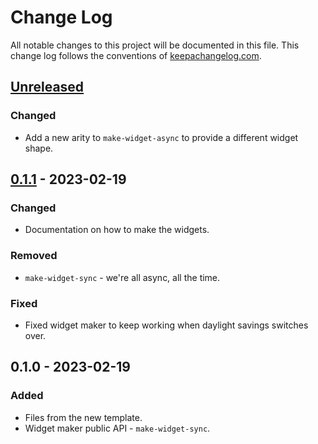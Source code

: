 # Change Log
All notable changes to this project will be documented in this file. This change log follows the conventions of [keepachangelog.com](http://keepachangelog.com/).

## [Unreleased]
### Changed
- Add a new arity to `make-widget-async` to provide a different widget shape.

## [0.1.1] - 2023-02-19
### Changed
- Documentation on how to make the widgets.

### Removed
- `make-widget-sync` - we're all async, all the time.

### Fixed
- Fixed widget maker to keep working when daylight savings switches over.

## 0.1.0 - 2023-02-19
### Added
- Files from the new template.
- Widget maker public API - `make-widget-sync`.

[Unreleased]: https://github.com/allentiak/scramble/compare/0.1.1...HEAD
[0.1.1]: https://github.com/allentiak/scramble/compare/0.1.0...0.1.1

